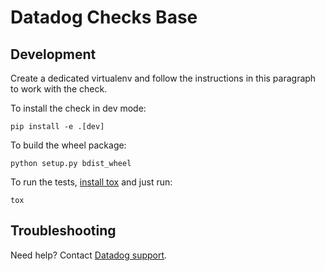 # Datadog Checks Base

## Development

Create a dedicated virtualenv and follow the instructions in this paragraph
to work with the check.

To install the check in dev mode:
```
pip install -e .[dev]
```

To build the wheel package:
```
python setup.py bdist_wheel
```

To run the tests, [install tox][1] and just run:
```
tox
```

## Troubleshooting
Need help? Contact [Datadog support][2].

[1]: https://tox.readthedocs.io/en/latest/install.html
[2]: https://docs.datadoghq.com/help
